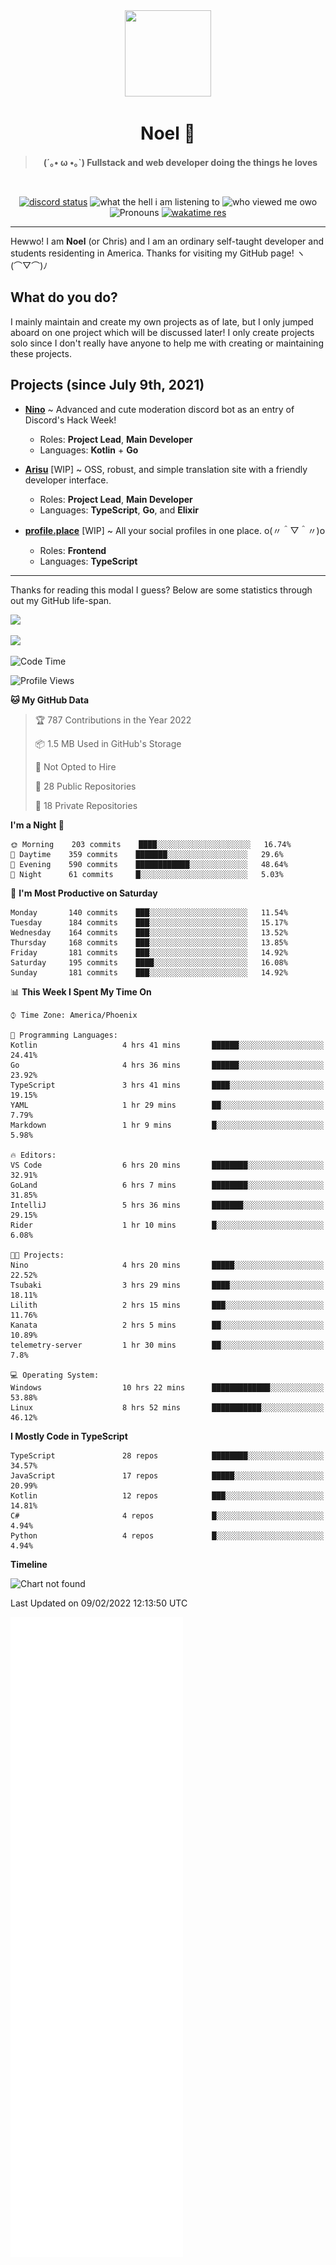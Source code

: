 <div align='center'>
  <div align='center'>
    <img
      src='https://cdn.floofy.dev/art/icons/icon_cinnamonserval.png'
      width='138'
      height='138'
    />
  </div>
  <h1>Noel 🐾</h1>
  <blockquote><strong>(´｡• ω •｡`) Fullstack and web developer doing the things he loves</strong></blockquote>

  <br />

  <a href='https://discord.com/users/280158289667555328' target='_blank'><img alt="discord status" src="https://dev.discordprofiles.me/badge/status/280158289667555328" /></a>
  <img alt="what the hell i am listening to" src="https://dev.discordprofiles.me/badge/spotify/280158289667555328" />
  <img alt="who viewed me owo" src="https://komarev.com/ghpvc/?username=auguwu" />
  <img alt='Pronouns' src='https://img.shields.io/endpoint?url=https://pronoundb.org/shields/6004d014406af11e4593a013' />
  <a href="https://wakatime.com/@auguwu" target='_blank'>
    <img alt='wakatime res' src='https://wakatime.com/badge/user/89736485-42ec-4c0f-a2f3-481db74514dc.svg' />
  </a>
</div>

<hr />

Hewwo! I am **Noel** (or Chris) and I am an ordinary self-taught developer and students residenting in America. Thanks for visiting my GitHub page! ヽ(⌒▽⌒)ﾉ

## What do you do?
I mainly maintain and create my own projects as of late, but I only jumped aboard on one project which will be discussed later! I only create projects
solo since I don't really have anyone to help me with creating or maintaining these projects.

## Projects (since July 9th, 2021)
- [**Nino**](https://nino.sh) ~ Advanced and cute moderation discord bot as an entry of Discord's Hack Week!
  - Roles: **Project Lead**, **Main Developer**
  - Languages: **Kotlin** + **Go**

- [**Arisu**](https://arisu.land) [WIP] ~ OSS, robust, and simple translation site with a friendly developer interface.
  - Roles: **Project Lead**, **Main Developer**
  - Languages: **TypeScript**, **Go**, and **Elixir**

- [**profile.place**](https://profile.place) [WIP] ~ All your social profiles in one place. o(〃＾▽＾〃)o
  - Roles: **Frontend**
  - Languages: **TypeScript**

---

Thanks for reading this modal I guess? Below are some statistics through out my GitHub life-span.

![](https://github-readme-stats.vercel.app/api?username=auguwu&count_private=true&show_icons=true&theme=gruvbox)

![](https://github-readme-stats.vercel.app/api/top-langs/?username=auguwu&layout=compact&theme=gruvbox)

<!--START_SECTION:waka-->
![Code Time](http://img.shields.io/badge/Code%20Time-2%2C712%20hrs%2043%20mins-blue)

![Profile Views](http://img.shields.io/badge/Profile%20Views-86-blue)

**🐱 My GitHub Data** 

> 🏆 787 Contributions in the Year 2022
 > 
> 📦 1.5 MB Used in GitHub's Storage 
 > 
> 🚫 Not Opted to Hire
 > 
> 📜 28 Public Repositories 
 > 
> 🔑 18 Private Repositories  
 > 
**I'm a Night 🦉** 

```text
🌞 Morning    203 commits    ████░░░░░░░░░░░░░░░░░░░░░   16.74% 
🌆 Daytime    359 commits    ███████░░░░░░░░░░░░░░░░░░   29.6% 
🌃 Evening    590 commits    ████████████░░░░░░░░░░░░░   48.64% 
🌙 Night      61 commits     █░░░░░░░░░░░░░░░░░░░░░░░░   5.03%

```
📅 **I'm Most Productive on Saturday** 

```text
Monday       140 commits    ███░░░░░░░░░░░░░░░░░░░░░░   11.54% 
Tuesday      184 commits    ███░░░░░░░░░░░░░░░░░░░░░░   15.17% 
Wednesday    164 commits    ███░░░░░░░░░░░░░░░░░░░░░░   13.52% 
Thursday     168 commits    ███░░░░░░░░░░░░░░░░░░░░░░   13.85% 
Friday       181 commits    ███░░░░░░░░░░░░░░░░░░░░░░   14.92% 
Saturday     195 commits    ████░░░░░░░░░░░░░░░░░░░░░   16.08% 
Sunday       181 commits    ███░░░░░░░░░░░░░░░░░░░░░░   14.92%

```


📊 **This Week I Spent My Time On** 

```text
⌚︎ Time Zone: America/Phoenix

💬 Programming Languages: 
Kotlin                   4 hrs 41 mins       ██████░░░░░░░░░░░░░░░░░░░   24.41% 
Go                       4 hrs 36 mins       ██████░░░░░░░░░░░░░░░░░░░   23.92% 
TypeScript               3 hrs 41 mins       ████░░░░░░░░░░░░░░░░░░░░░   19.15% 
YAML                     1 hr 29 mins        ██░░░░░░░░░░░░░░░░░░░░░░░   7.79% 
Markdown                 1 hr 9 mins         █░░░░░░░░░░░░░░░░░░░░░░░░   5.98%

🔥 Editors: 
VS Code                  6 hrs 20 mins       ████████░░░░░░░░░░░░░░░░░   32.91% 
GoLand                   6 hrs 7 mins        ████████░░░░░░░░░░░░░░░░░   31.85% 
IntelliJ                 5 hrs 36 mins       ███████░░░░░░░░░░░░░░░░░░   29.15% 
Rider                    1 hr 10 mins        █░░░░░░░░░░░░░░░░░░░░░░░░   6.08%

🐱‍💻 Projects: 
Nino                     4 hrs 20 mins       █████░░░░░░░░░░░░░░░░░░░░   22.52% 
Tsubaki                  3 hrs 29 mins       ████░░░░░░░░░░░░░░░░░░░░░   18.11% 
Lilith                   2 hrs 15 mins       ███░░░░░░░░░░░░░░░░░░░░░░   11.76% 
Kanata                   2 hrs 5 mins        ██░░░░░░░░░░░░░░░░░░░░░░░   10.89% 
telemetry-server         1 hr 30 mins        ██░░░░░░░░░░░░░░░░░░░░░░░   7.8%

💻 Operating System: 
Windows                  10 hrs 22 mins      █████████████░░░░░░░░░░░░   53.88% 
Linux                    8 hrs 52 mins       ███████████░░░░░░░░░░░░░░   46.12%

```

**I Mostly Code in TypeScript** 

```text
TypeScript               28 repos            ████████░░░░░░░░░░░░░░░░░   34.57% 
JavaScript               17 repos            █████░░░░░░░░░░░░░░░░░░░░   20.99% 
Kotlin                   12 repos            ███░░░░░░░░░░░░░░░░░░░░░░   14.81% 
C#                       4 repos             █░░░░░░░░░░░░░░░░░░░░░░░░   4.94% 
Python                   4 repos             █░░░░░░░░░░░░░░░░░░░░░░░░   4.94%

```


**Timeline**

![Chart not found](https://raw.githubusercontent.com/auguwu/auguwu/master/charts/bar_graph.png) 


 Last Updated on 09/02/2022 12:13:50 UTC
<!--END_SECTION:waka-->

![](./github-metrics.svg)
